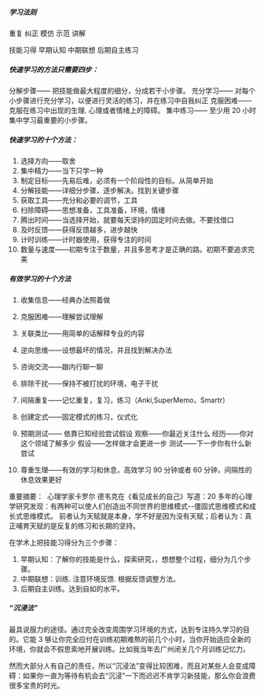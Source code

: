 ##### 学习法则

重复
纠正
模仿
示范
讲解

技能习得
早期认知
中期联想
后期自主练习

##### 快速学习的方法只需要四步：

分解步骤—— 把技能做最大程度的细分，分成若干小步骤。
充分学习—— 对每个小步骤进行充分学习，以便进行灵活的练习，并在练习中自我纠正
克服困难—— 克服在练习中出现的生理. 心理或者情绪上的障碍。
集中练习—— 至少用 20 小时集中学习最重要的小步骤。



##### 快速学习的十个方法：

1. 选择方向——取舍
2. 集中精力——当下只学一种
3. 制定目标——先易后难，必须有一个阶段性的目标。从简单开始
4. 分解技能——详细分步骤，逐步解决。找到关键步骤
5. 获取工具——充分和必要的调节，工具
6. 扫除障碍——思想准备，工具准备，环境，情绪
7. 腾出时间——当选择开始，就要每天坚持的固定时间去做。不要找借口
8. 及时反馈——获得反馈越多，进步越快
9. 计时训练——计时器使用，获得专注的时间
10. 数量与速度——初期专注于数量，并且多思考才是正确的路。初期不要追求完美



##### 有效学习的十个方法

1. 收集信息——经典办法照着做

2. 克服困难——理解尝试理解
3. 关联类比——用简单的话解释专业的内容
4. 逆向思维——设想最坏的情况，并且找到解决办法
5. 咨询交流——跟内行聊一聊
6. 排除干扰——保持不被打扰的环境，电子干扰
7. 间隔重复——记忆重复，复习，练习（Anki,SuperMemo，Smartr）
8. 创建定式——固定模式的练习，仪式化
9. 预期测试——
    依靠已知经验尝试假设
        观察——你最近关注什么
        经历——你对这个领域了解多少
        假设——怎样做才会更进一步
        测试——下一步你有什么新尝试
10. 尊重生理——有效的学习和休息，高效学习 90 分钟或者 60 分钟，间隔性的休息效果更好

重要摘要：
​ 心理学家卡罗尔 德韦克在《看见成长的自己》写道：20 多年的心理学研究发现：有两种可以使人们创造出不同世界的思维模式--僵固式思维模式和成长式思维模式。 前者认为天赋就是本身，学不好是因为没有天赋；后者认为：真正哺育天赋的是反复的练习和长期的坚持。

在学术上把技能习得分为三个步骤：

1. 早期认知：了解你的技能是什么，探索研究，，想想整个过程，细分为几个步骤。
2. 中期联想：训练. 注意环境反馈. 根据反馈调整方法。
3. 后期自主训练。达到自如的水平。

##### “沉浸法”

​		最具说服力的途径。通过完全改变周围学习环境的方式，达到专注持久学习的目的。它能 3 够让你完全应付在训练初期难熬的前几个小时，当你开始适应全新的环境，你就会不假思索地开展训练。比如我当年去广州闭关几个月训练记忆力。

​		然而大部分人有自己的责任，所以“沉浸法”变得比较困难，而且对某些人会变成障碍：如果你一直为等待有机会去“沉浸”一下而迟迟不肯学习新技能，那么你会浪费很多宝贵的时光。
